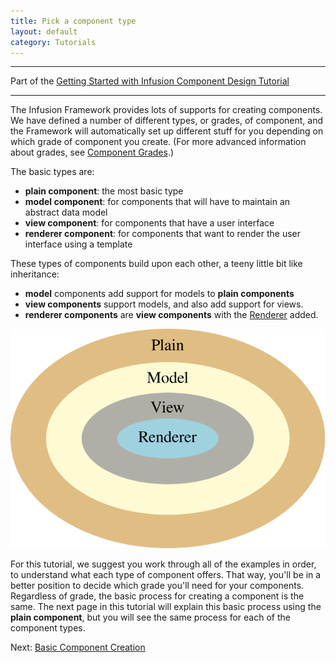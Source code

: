 ```yaml
---
title: Pick a component type
layout: default
category: Tutorials
---
```


---
Part of the [Getting Started with Infusion Component Design Tutorial](GettingStartedWithInfusion.md)

---

The Infusion Framework provides lots of supports for creating components. We have defined a number of different types, or grades, of component, and the Framework will automatically set up different stuff for you depending on which grade of component you create. (For more advanced information about grades, see [Component Grades](../ComponentGrades.md).)

The basic types are:

* **plain component**: the most basic type
* **model component**: for components that will have to maintain an abstract data model
* **view component**: for components that have a user interface
* **renderer component**: for components that want to render the user interface using a template

These types of components build upon each other, a teeny little bit like inheritance:

* **model** components add support for models to **plain components**
* **view components** support models, and also add support for views.
* **renderer components** are **view components** with the [Renderer](../Renderer.md) added.

![A venn diagram showing the composition of grades](../images/component-grades-venn-diagram.svg)

For this tutorial, we suggest you work through all of the examples in order, to understand what each type of component offers. That way, you'll be in a better position to decide which grade you'll need for your components. Regardless of grade, the basic process for creating a component is the same. The next page in this tutorial will explain this basic process using the **plain component**, but you will see the same process for each of the component types.

Next: [Basic Component Creation](BasicComponentCreation-Components.md)
